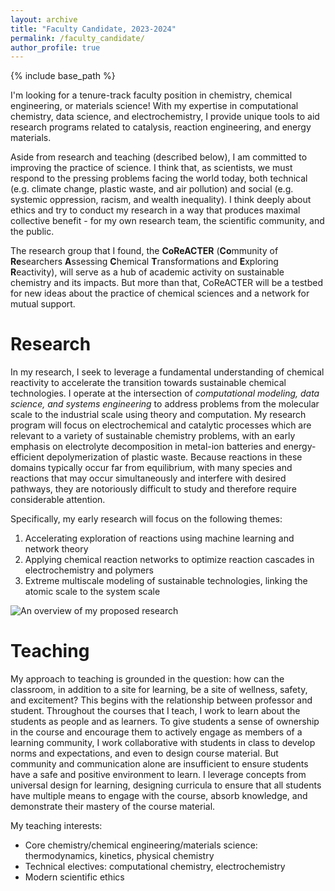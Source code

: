 ```yaml
---
layout: archive
title: "Faculty Candidate, 2023-2024"
permalink: /faculty_candidate/
author_profile: true
---
```


{% include base_path %}

I'm looking for a tenure-track faculty position in chemistry, chemical engineering, or materials science! With my expertise in computational chemistry, data science, and electrochemistry, I provide unique tools to aid research programs related to catalysis, reaction engineering, and energy materials.

Aside from research and teaching (described below), I am committed to improving the practice of science. I think that, as scientists, we must respond to the pressing problems facing the world today, both technical (e.g. climate change, plastic waste, and air pollution) and social (e.g. systemic oppression, racism, and wealth inequality). I think deeply about ethics and try to conduct my research in a way that produces maximal collective benefit - for my own research team, the scientific community, and the public.

The research group that I found, the **CoReACTER** (**Co**mmunity of **Re**searchers **A**ssessing **C**hemical **T**ransformations and **E**xploring **R**eactivity), will serve as a hub of academic activity on sustainable chemistry and its impacts. But more than that, CoReACTER will be a testbed for new ideas about the practice of chemical sciences and a network for mutual support.


Research
======

In my research, I seek to leverage a fundamental understanding of chemical reactivity to accelerate the transition towards sustainable chemical technologies. I operate at the intersection of _computational modeling, data science, and systems engineering_ to address problems from the molecular scale to the industrial scale using theory and computation. My research program will focus on electrochemical and catalytic processes which are relevant to a variety of sustainable chemistry problems, with an early emphasis on electrolyte decomposition in metal-ion batteries and energy-efficient depolymerization of plastic waste. Because reactions in these domains typically occur far from equilibrium, with many species and reactions that may occur simultaneously and interfere with desired pathways, they are notoriously difficult to study and therefore require considerable attention.

Specifically, my early research will focus on the following themes:
1. Accelerating exploration of reactions using machine learning and network theory
2. Applying chemical reaction networks to optimize reaction cascades in electrochemistry and polymers
3. Extreme multiscale modeling of sustainable technologies, linking the atomic scale to the system scale

![An overview of my proposed research](https://espottesmith.github.io/images/future_research_overview.png)


Teaching
======

My approach to teaching is grounded in the question: how can the classroom, in addition to a site for learning, be a site of wellness, safety, and excitement? This begins with the relationship between professor and student. Throughout the courses that I teach, I work to learn about the students as people and as learners. To give students a sense of ownership in the course and encourage them to actively engage as members of a learning community, I work collaborative with students in class to develop norms and expectations, and even to design course material. But community and communication alone are insufficient to ensure students have a safe and positive environment to learn. I leverage concepts from universal design for learning, designing curricula to ensure that all students have multiple means to engage with the course, absorb knowledge, and demonstrate their mastery of the course material.

My teaching interests:
* Core chemistry/chemical engineering/materials science: thermodynamics, kinetics, physical chemistry
* Technical electives: computational chemistry, electrochemistry
* Modern scientific ethics